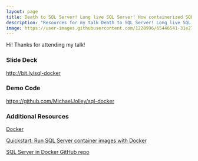```yaml
---
layout: page
title: Death to SQL Server! Long live SQL Server! How containerized SQL Server makes development easier
description: "Resources for my talk Death to SQL Server! Long live SQL Server! How containerized SQL Server makes development easier."
image: https://user-images.githubusercontent.com/1228996/65446541-31e27d00-ddfa-11e9-89f0-953f4cc05c41.png
---
```


Hi! Thanks for attending my talk!

### Slide Deck

<a href="http://bit.ly/sql-docker" target="_blank">http://bit.ly/sql-docker</a>

### Demo Code

<a href="https://github.com/MichaelJolley/sql-docker" target="_blank">https://github.com/MichaelJolley/sql-docker</a>

### Additional Resources

<a href="https://www.docker.com/" target="_blank">Docker</a>

<a href="https://docs.microsoft.com/en-us/sql/linux/quickstart-install-connect-docker?view=sql-server-2017&pivots=cs1-powershell" target="_blank">Quickstart: Run SQL Server container images with Docker</a>

<a href="https://github.com/Microsoft/mssql-docker" target="_blank">SQL Server in Docker GitHub repo</a>
